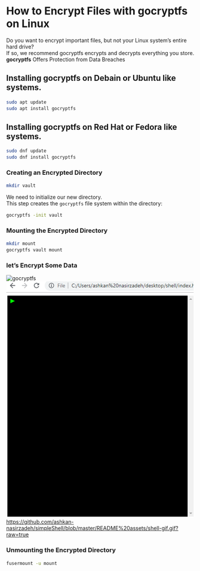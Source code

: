 # How to Encrypt Files with gocryptfs on Linux

Do you want to encrypt important files, but not your Linux system’s entire hard drive?<br/>
If so, we recommend gocryptfs encrypts and decrypts everything you store.<br/>
**gocryptfs** Offers Protection from Data Breaches<br/>

## Installing gocryptfs on Debain or Ubuntu like systems.
```bash
sudo apt update
sudo apt install gocryptfs
```
## Installing gocryptfs on Red Hat or Fedora like systems.
```bash
sudo dnf update
sudo dnf install gocryptfs
```
### Creating an Encrypted Directory
```bash
mkdir vault
```
We need to initialize our new directory.<br/>
This step creates the `gocryptfs` file system within the directory:<br/>

```bash
gocryptfs -init vault
```

### Mounting the Encrypted Directory

```bash
mkdir mount
gocryptfs vault mount
```
### let’s Encrypt Some Data
![gocryptfs](https://media.giphy.com/media/C9r5gXC0MR27xKdeVh/giphy.gif)
![gocryptfs](https://github.com/ashkan-nasirzadeh/simpleShell/blob/master/README%20assets/shell-gif.gif?raw=true)
https://github.com/ashkan-nasirzadeh/simpleShell/blob/master/README%20assets/shell-gif.gif?raw=true


### Unmounting the Encrypted Directory

```bash
fusermount -u mount
```
